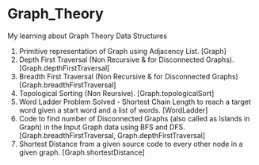 # Graph_Theory
My learning about Graph Theory Data Structures
1. Primitive representation of Graph using Adjacency List. [Graph]
2. Depth First Traversal (Non Recursive & for Disconnected Graphs). [Graph.depthFirstTraversal]
3. Breadth First Traversal (Non Recursive & for Disconnected Graphs) [Graph.breadthFirstTraversal]
4. Topological Sorting (Non Reursive). [Graph.topologicalSort]
5. Word Ladder Problem Solved - Shortest Chain Length to reach a target word given a start word and a list of words. [WordLadder]
6. Code to find number of Disconnected Graphs (also called as Islands in Graph) in the Input Graph data using BFS and DFS. [Graph.breadthFirstTraversal, Graph.depthFirstTraversal]
7. Shortest Distance from a given source code to every other node in a given graph. [Graph.shortestDistance]
